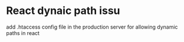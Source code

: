 # React dynaic path issu

add .htaccess config file in the production server for allowing dynamic paths in react
